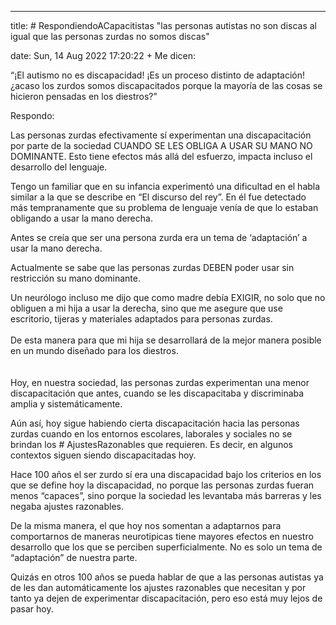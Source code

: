 ---

title: # RespondiendoACapacitistas "las personas autistas no son discas al igual que las personas zurdas no somos discas"

date: Sun, 14 Aug 2022 17:20:22 +
Me dicen:<br />

“¡El autismo no es discapacidad! ¡Es un proceso distinto de adaptación! ¿acaso los zurdos somos discapacitados porque la mayoría de las cosas se hicieron pensadas en los diestros?”<br />

Respondo:<br />

Las personas zurdas efectivamente sí experimentan una discapacitación por parte de la sociedad CUANDO SE LES OBLIGA A USAR SU MANO NO DOMINANTE. Esto tiene efectos más allá del esfuerzo, impacta incluso el desarrollo del lenguaje.<br />

Tengo un familiar que en su infancia experimentó una dificultad en el habla similar a la que se describe en “El discurso del rey”. En él fue detectado más tempranamente que su problema de lenguaje venía de que lo estaban obligando a usar la mano derecha.

Antes se creía que ser una persona zurda era un tema de ‘adaptación’ a usar la mano derecha.<br />

Actualmente se sabe que las personas zurdas DEBEN poder usar sin restricción su mano dominante.

Un neurólogo incluso me dijo que como madre debía EXIGIR, no solo que no obliguen a mi hija a usar la derecha, sino que me asegure que use escritorio, tijeras y materiales adaptados para personas zurdas.<br><br>De esta manera para que mi hija se desarrollará de la mejor manera posible en un mundo diseñado para los diestros.<br><br><br>Hoy, en nuestra sociedad, las personas zurdas experimentan una menor discapacitación que antes, cuando se les discapacitaba y discriminaba amplia y sistemáticamente.

Aún así, hoy sigue habiendo cierta discapacitación hacia las personas zurdas cuando en los entornos escolares, laborales y sociales no se brindan los # AjustesRazonables que requieren. Es decir, en algunos contextos siguen siendo discapacitadas hoy.

Hace 100 años el ser zurdo sí era una discapacidad bajo los criterios en los que se define hoy la discapacidad, no porque las personas zurdas fueran menos “capaces”, sino porque la sociedad les levantaba más barreras y les negaba ajustes razonables.

De la misma manera, el que hoy nos somentan a adaptarnos para comportarnos de maneras neurotipicas tiene mayores efectos en nuestro desarrollo que los que se perciben superficialmente. No es solo un tema de “adaptación” de nuestra parte.

Quizás en otros 100 años se pueda hablar de que a las personas autistas ya de les dan automáticamente los ajustes razonables que necesitan y por tanto ya dejen de experimentar discapacitación, pero eso está muy lejos de pasar hoy.



